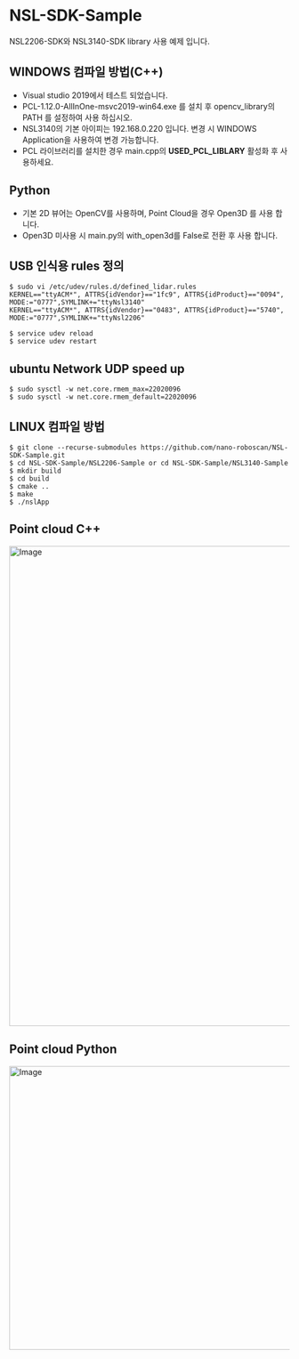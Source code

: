 # NSL-SDK-Sample
NSL2206-SDK와 NSL3140-SDK library 사용 예제 입니다.

## WINDOWS 컴파일 방법(C++)
- Visual studio 2019에서 테스트 되었습니다.
- PCL-1.12.0-AllInOne-msvc2019-win64.exe 를 설치 후 opencv_library의 PATH 를 설정하여 사용 하십시오.
- NSL3140의 기본 아이피는 192.168.0.220 입니다. 변경 시 WINDOWS Application을 사용하여 변경 가능합니다.
- PCL 라이브러리를 설치한 경우 main.cpp의 __USED_PCL_LIBLARY__ 활성화 후 사용하세요.

## Python  
- 기본 2D 뷰어는 OpenCV를 사용하며, Point Cloud을 경우 Open3D 를 사용 합니다.
- Open3D 미사용 시 main.py의 with_open3d를 False로 전환 후 사용 합니다.

## USB 인식용 rules 정의
```
$ sudo vi /etc/udev/rules.d/defined_lidar.rules
KERNEL=="ttyACM*", ATTRS{idVendor}=="1fc9", ATTRS{idProduct}=="0094", MODE:="0777",SYMLINK+="ttyNsl3140"
KERNEL=="ttyACM*", ATTRS{idVendor}=="0483", ATTRS{idProduct}=="5740", MODE:="0777",SYMLINK+="ttyNsl2206"

$ service udev reload
$ service udev restart

```
## ubuntu Network UDP speed up
```
$ sudo sysctl -w net.core.rmem_max=22020096
$ sudo sysctl -w net.core.rmem_default=22020096
```

## LINUX 컴파일 방법
```
$ git clone --recurse-submodules https://github.com/nano-roboscan/NSL-SDK-Sample.git
$ cd NSL-SDK-Sample/NSL2206-Sample or cd NSL-SDK-Sample/NSL3140-Sample
$ mkdir build
$ cd build
$ cmake ..
$ make
$ ./nslApp
```

## Point cloud C++
<img width="1033" height="863" alt="Image" src="https://github.com/user-attachments/assets/e44727e8-fb14-4700-b090-7506d2959b8f" />

## Point cloud Python
<img width="649" height="510" alt="Image" src="https://github.com/user-attachments/assets/d11b91ac-4e96-4815-898c-a5dd9e323ee4" />
